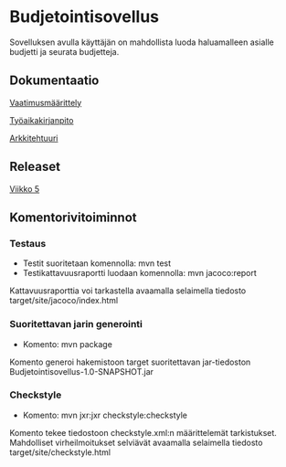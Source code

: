 # Budjetointisovellus
Sovelluksen avulla käyttäjän on mahdollista luoda haluamalleen asialle budjetti ja seurata budjetteja.

## Dokumentaatio
[Vaatimusmäärittely](https://github.com/parissak/ot-harjoitustyo/blob/master/dokumentaatio/vaatimusm%C3%A4%C3%A4rittely.md)

[Työaikakirjanpito](https://github.com/parissak/ot-harjoitustyo/blob/master/dokumentaatio/ty%C3%B6aikakirjanpito.md)

[Arkkitehtuuri](https://github.com/parissak/ot-harjoitustyo/blob/master/dokumentaatio/dokumentaatio.md)

## Releaset
[Viikko 5](https://github.com/parissak/ot-harjoitustyo/releases)

## Komentorivitoiminnot
### Testaus
* Testit suoritetaan komennolla: mvn test
* Testikattavuusraportti luodaan komennolla: mvn jacoco:report

Kattavuusraporttia voi tarkastella avaamalla selaimella tiedosto target/site/jacoco/index.html

### Suoritettavan jarin generointi

* Komento: mvn package

Komento generoi hakemistoon target suoritettavan jar-tiedoston Budjetointisovellus-1.0-SNAPSHOT.jar

### Checkstyle

* Komento: mvn jxr:jxr checkstyle:checkstyle

Komento tekee tiedostoon checkstyle.xml:n määrittelemät tarkistukset. Mahdolliset virheilmoitukset selviävät avaamalla selaimella tiedosto target/site/checkstyle.html
